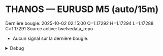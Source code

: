 # THANOS — EURUSD M5 (auto/15m)
Dernière bougie: 2025-10-02 02:15:00  O=1.17292  H=1.17294  L=1.17288  C=1.17291
Source active: twelvedata_repo

- Aucun signal sur la dernière bougie.

<details><summary>Debug</summary>

- TD_API_KEY manquant.

</details>